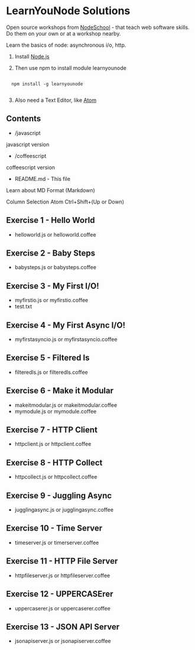 LearnYouNode Solutions
==


Open source workshops from [NodeSchool](http://nodeschool.io/) - that teach web software skills. Do them on your own or at a workshop nearby.

Learn the basics of node: asynchronous i/o, http.

1. Install [Node.js](https://nodejs.org/)

2. Then use npm to install module learnyounode

  <code>
  npm install -g learnyounode
  </code>

3. Also need a Text Editor, like [Atom](https://atom.io/)


Contents
--

  - /javascript

  javascript version

  - /coffeescript

  coffeescript version

  - README.md - This file

  Learn about MD Format (Markdown)

  Column Selection Atom Ctrl+Shift+(Up or Down)

Exercise 1 - Hello World
--
  - helloworld.js or helloworld.coffee

Exercise 2 - Baby Steps
--
  - babysteps.js or babysteps.coffee

Exercise 3 - My First I/O!
--
  - myfirstio.js or myfirstio.coffee
  - test.txt

Exercise 4 - My First Async I/O!
--
  - myfirstasyncio.js or myfirstasyncio.coffee

Exercise 5 - Filtered ls
--
  - filteredls.js or filteredls.coffee

Exercise 6 - Make it Modular
--
  - makeitmodular.js  or makeitmodular.coffee
  - mymodule.js or mymodule.coffee

Exercise 7 - HTTP Client
--
  - httpclient.js or httpclient.coffee

Exercise 8 - HTTP Collect
--
  - httpcollect.js or httpcollect.coffee

Exercise 9 - Juggling Async
--
  - jugglingasync.js or jugglingasync.coffee

Exercise 10 - Time Server
--
  - timeserver.js or timerserver.coffee


Exercise 11 - HTTP File Server
--
  - httpfileserver.js or httpfileserver.coffee


Exercise 12 - UPPERCASErer
--
  - uppercaserer.js or uppercaserer.coffee


Exercise 13 - JSON API Server
--
  - jsonapiserver.js or jsonapiserver.coffee
